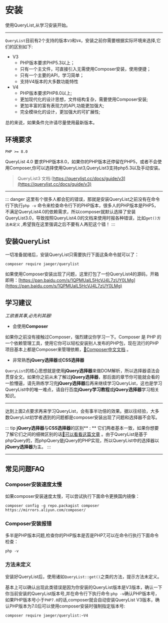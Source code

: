 # 安装

使用QueryList,从学习安装开始。

---

`QueryList`目前有2个支持的版本`V3`和`V4`，安装之前你需要根据实际环境来选择,它们的区别如下:

- V3
	- PHP版本要求PHP5.3以上；
	- 只有一个主文件，可直接引入无需使用Composer安装，使用便捷；
	- 只有一个主要的API，学习简单；
	- 支持V4版本的大多数功能特性
- V4
	- PHP版本要求PHP8.0以上;
	- 更加现代化的设计思想，文件结构复杂，需要使用Composer安装;
	- 更加丰富的富有表现力的API,功能更加强大;
	- 完全模块化的设计，更加强大的可扩展性;

总的来说，如果条件允许请尽量使用最新版本。

## 环境要求

```shell
PHP >= 8.0
```

QueryList 4.0 要求PHP版本8.0，如果你的PHP版本还停留在PHP5，或者不会使用Composer,你可以选择使用QueryList3,QueryList3支持php5.3以及手动安装。

> QueryList3 文档:[https://querylist.cc/docs/guide/v3](https://querylist.cc/docs/guide/v3)

---

::: danger
这里有个很多人都会犯的错误，那就是安装QueryList之前没有在命令行下执行`php -v` 命令来检查命令行下的PHP版本，很多人的PHP版本是PHP5，不满足QueryList4.0的依赖需求，所以composer就默认选择了安装QueryList3.0，导致按照QueryList4.0的文档来使用时报各种错误，比如`get()方法未定义` ,希望我在这里强调之后不要有人再犯这个错！
:::

## 安装QueryList

一切准备就绪后，安装QueryList只需要执行下面这条命令就可以了：

```shell
composer require jaeger/querylist
```

如果使用Composer安装出现了问题，这里打包了一份QueryList4的源码，开箱即用：[https://pan.baidu.com/s/1QPMUalL5HcVJ4L7zUY0LMg](https://pan.baidu.com/s/1QPMUalL5HcVJ4L7zUY0LMg)

## 学习建议

*工欲善其事,必先利其器!*

- 会使用**Composer**

如果你之前没有接触过Composer，强烈建议你学习一下。Composer 是 PHP 的一个依赖管理工具，使用它你可以轻松安装别人发布的PHP包，现在流行的PHP项目基本上都是Composer来管理依赖，[🔗Composer中文文档](http://docs.phpcomposer.com/) 。

- 非常熟悉**jQuery选择器**或**CSS选择器**

`QueryList`的核心思想就是使用**jQuery选择器**来做DOM解析，所以选择器语法会贯穿全文。如果你之前从未了解过**jQuery选择器**，那后面的章节你可能就会看的一脸懵逼，请先熟练学习完**jQuery选择器**后再来继续学习QueryList，这也是学习QueryList中的唯一难点，请自行百度**jQuery学习教程**或**jQuery选择器**学习相关知识。

---

达到上面2点要求再来学习QueryList，会有事半功倍的效果。据以往经验，大多数QueryList初学者遇到的问题都是composer安装出现了问题和选择器不会写。

::: tip
**jQuery选择器**与**CSS选择器**的区别** : ** 它们两者基本一致，如果你想要了解它们之间的细微区别的话[🔗可以看看这篇文章](https://segmentfault.com/a/1190000010746086) 。由于QueryList是基于phpQuery的，而phpQuery是jQuery的PHP实现，所以QueryList中的选择器以**jQuery选择器**为主。
:::

---

## 常见问题FAQ

### Composer安装速度太慢

如果composer安装速度太慢，可以尝试执行下面命令更换国内镜像：

```shell
composer config -g repo.packagist composer https://mirrors.aliyun.com/composer/
```

### Composer安装报错

多半是PHP版本问题,检查你的PHP版本是否是PHP7,可以在命令行执行下面命令检查：

```shell
php -v
```

### 方法未定义

安装好QueryList后，使用诸如`QueryList::get()`之类的方法，提示方法未定义。 

基本上可以确认出现此类错误是因为你安装的QueryList版本是V3版本，确认一下你当前安装的QueryList版本号,并在命令行下执行命令:`php -v`确认PHP版本号，如果PHP版本号小于`PHP7.0`的话,composer就会自动安装QueryList V3版本，确认PHP版本为7.0后可以使用composer安装时强制指定版本号:

```shell
composer require jaeger/querylist:~V4
```